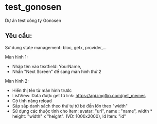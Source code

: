# test_gonosen

Dự án test công ty Gonosen

## Yêu cầu: 
Sử dung state management: bloc, getx, provider,...

Màn hình 1:
 + Nhập tên vào textfield: YourName,
 + Nhấn "Next Screen" để sang màn hình thứ 2


Màn hình 2:
 + Hiển thị tên từ màn hình trước
 + ListView: Data được get từ link: https://api.imgflip.com/get_memes
 + Có tính năng reload
 + Sắp sắp danh sách theo thứ tự từ bé đến lớn theo "width"
 + Sử dụng các thuộc tính cho Item:
  avatar: "url", 
  name : "name", 
  width * height: "width" x "height". (VD: 1000x2000), 
  Id Item: "id"
